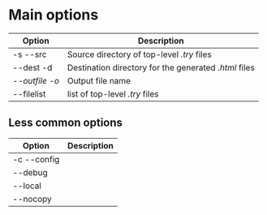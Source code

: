 # Main options

| Option | Description  |
|-------------|-----|
| -s --src | Source directory of top-level _.try_ files |
| --dest -d | Destination directory for the generated _.html_ files |
| _--outfile -o_ |  Output file name |
| --filelist | list of top-level _.try_ files  |

## Less common options

| Option | Description  |
|-------------|-----|
| -c --config |  |
| --debug |  |
| --local |  |
| --nocopy |  |

